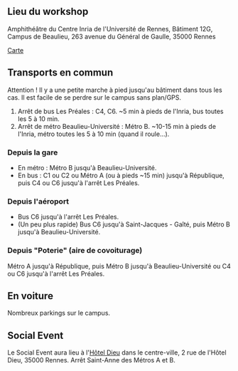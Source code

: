 ## Lieu du workshop

Amphithéâtre du Centre Inria de l'Université de Rennes,
Bâtiment 12G,
Campus de Beaulieu,
263 avenue du Général de Gaulle,
35000 Rennes

[Carte](https://umap.openstreetmap.fr/fr/map/carte-jaif-2024_1100242)

## Transports en commun

Attention ! Il y a une petite marche à pied jusqu'au bâtiment dans tous les cas.
Il est facile de se perdre sur le campus sans plan/GPS.

1. Arrêt de bus Les Préales : C4, C6. ~5 min à pieds de l'Inria, bus toutes les 5 à 10 min.
2. Arrêt de métro Beaulieu-Université : Métro B. ~10-15 min à pieds de l'Inria, métro toutes les 5 à 10 min (quand il roule...).

### Depuis la gare

- En métro : Métro B jusqu'à Beaulieu-Université.
- En bus : C1 ou C2 ou Métro A (ou à pieds ~15 min) jusqu'à République, puis C4 ou C6 jusqu'à l'arrêt Les Préales.

### Depuis l'aéroport

- Bus C6 jusqu'à l'arrêt Les Préales.
- (Un peu plus rapide) Bus C6 jusqu'à Saint-Jacques - Gaîté, puis Métro B jusqu'à Beaulieu-Université.

### Depuis "Poterie" (aire de covoiturage)

Métro A jusqu'à République, puis Métro B jusqu'à Beaulieu-Université ou C4 ou C6 jusqu'à l'arrêt Les Préales.

## En voiture

Nombreux parkings sur le campus.

## Social Event

Le Social Event aura lieu à l'[Hôtel Dieu](https://rennes-hotel-dieu.com/) dans le centre-ville, 2 rue de l'Hôtel Dieu, 35000 Rennes. Arrêt Saint-Anne des Métros A et B.


